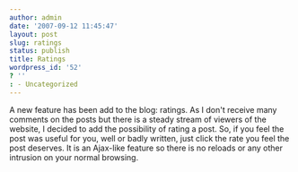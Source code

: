 ```yaml
---
author: admin
date: '2007-09-12 11:45:47'
layout: post
slug: ratings
status: publish
title: Ratings
wordpress_id: '52'
? ''
: - Uncategorized
---
```


A new feature has been add to the blog: ratings. As I don't receive many
comments on the posts but there is a steady stream of viewers of the
website, I decided to add the possibility of rating a post. So, if you
feel the post was useful for you, well or badly written, just click the
rate you feel the post deserves. It is an Ajax-like feature so there is
no reloads or any other intrusion on your normal browsing.
